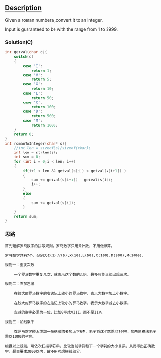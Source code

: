 ## [Description](https://leetcode.com/problems/roman-to-integer/description/)

Given a roman numberal,convert it to an integer.

Input is guaranteed to be with the range from 1 to 3999.



### Solution(C)

```C
int getval(char c){
    switch(c)
    {
        case 'I':
            return 1;
        case 'V':
            return 5;
        case 'X':
            return 10;
        case 'L':
            return 50;
        case 'C':
            return 100;
        case 'D':
            return 500;
        case 'M':
            return 1000;
    }
    return 0;
}
int romanToInteger(char* s){
    //int len = sizeof(s)/sizeof(char);
    int len = strlen(s);
    int sum = 0;
    for (int i = 0;i < len; i++)
    {
        if(i+1 < len && getval(s[i]) < getval(s[i+1]) )
        {
            sum += getval(s[i+1]) - getval(s[i]);
            i++;
        }
        else
        {
            sum += getval(s[i]);
        }
    }
    return sum;
}
```

### 思路

    首先理解罗马数字的拼写规则。罗马数字只用来计数，不用做演算。

    罗马数字共有7个，分别为I(1),V(5),X(10),L(50),C(100),D(500),M(1000)。

    规则一：重复次数

        一个罗马数字重复几次，就表示这个数的几倍。最多只能连续出现三次。

    规则二：右加左减

        在较大的罗马数字的右边记上较小的罗马数字，表示大数字加上小数字。

        在较大的罗马数字的左边记上较小的罗马数字，表示大数字减去小数字。

        左减的数字必须为一位，比如8写成VIII，而不是IIV。

    规则三：加线乘千

        在罗马数字的上方加一条横线或者加上下标M，表示将这个数乘以1000，加两条横线表示乘以1000的平方。

    根据以上规则，可依次扫描字符串，比较当前字符和下一个字符的大小关系，从而得出正确数字。题目要求3000以内，故不用考虑横线部分。

